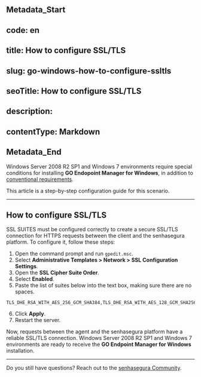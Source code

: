## Metadata_Start 
## code: en
## title: How to configure SSL/TLS 
## slug: go-windows-how-to-configure-ssltls 
## seoTitle: How to configure SSL/TLS 
## description:  
## contentType: Markdown 
## Metadata_End
Windows Server 2008 R2 SP1 and Windows 7 environments require special conditions for installing **GO Endopoint Manager for Windows**, in addition to [conventional requirements](/v3-32/docs/go-endpoint-manager-windows-requirements-legacy).

This article is a step-by-step configuration guide for this scenario.

* * *

## How to configure SSL/TLS

SSL SUITES must be configured correctly to create a secure SSL/TLS connection for HTTPS requests between the client and the senhasegura platform. To configure it, follow these steps:

1. Open the command prompt and run `gpedit.msc`.
2. Select **Administrative Templates > Network > SSL Configuration Settings**.
3. Open the **SSL Cipher Suite Order**.
4. Select **Enabled**.
5. Paste the list of suites below into the text box, making sure there are no spaces.
```
TLS_DHE_RSA_WITH_AES_256_GCM_SHA384,TLS_DHE_RSA_WITH_AES_128_GCM_SHA256,TLS_ECDHE_RSA_WITH_AES_256_CBC_SHA384_P256,TLS_DHE_RSA_WITH_AES_256_CBC_SHA,TLS_DHE_RSA_WITH_AES_128_CBC_SHA,TLS_ECDHE_RSA_WITH_AES_128_CBC_SHA256_P256,TLS_ECDHE_ECDSA_WITH_AES_128_CBC_SHA256_P256,TLS_ECDHE_ECDSA_WITH_AES_256_CBC_SHA384_P384,TLS_ECDHE_ECDSA_WITH_AES_128_GCM_SHA256_P256,TLS_ECDHE_ECDSA_WITH_AES_256_GCM_SHA384_P384,TLS_ECDHE_RSA_WITH_AES_128_CBC_SHA_P256,TLS_ECDHE_RSA_WITH_AES_256_CBC_SHA_P256,TLS_ECDHE_ECDSA_WITH_AES_128_CBC_SHA_P256,TLS_ECDHE_ECDSA_WITH_AES_256_CBC_SHA_P256,TLS_DHE_DSS_WITH_AES_128_CBC_SHA,TLS_DHE_DSS_WITH_AES_256_CBC_SHA
```
6. Click **Apply**.
7. Restart the server.

Now, requests between the agent and the senhasegura platform have a reliable SSL/TLS connection. Windows Server 2008 R2 SP1 and Windows 7 environments are ready to receive the **GO Endpoint Manager for Windows** installation.

* * *

Do you still have questions? Reach out to the [senhasegura Community](https://community.senhasegura.io/).